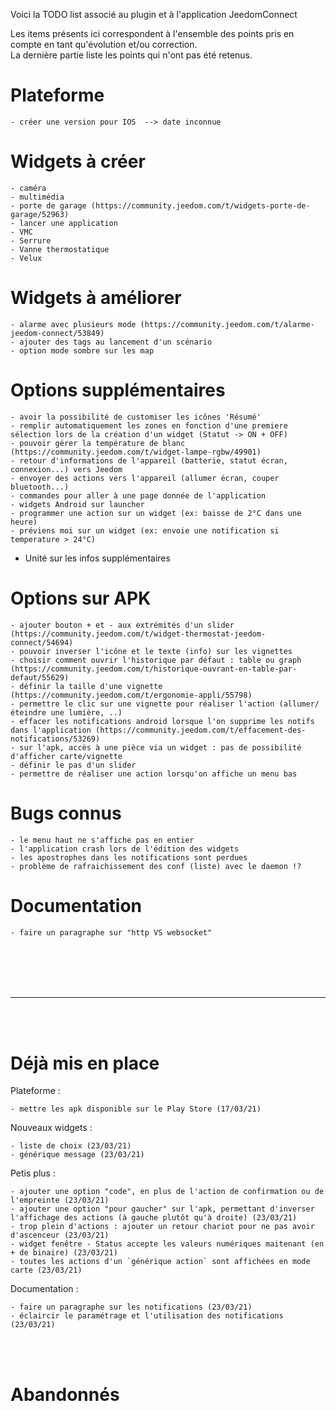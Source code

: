 Voici la TODO list associé au plugin et à l'application JeedomConnect

Les items présents ici correspondent à l'ensemble des points pris en compte en tant qu'évolution et/ou correction.  
La dernière partie liste les points qui n'ont pas été retenus.  

# Plateforme
    - créer une version pour IOS  --> date inconnue

# Widgets à créer  
	- caméra
	- multimédia
	- porte de garage (https://community.jeedom.com/t/widgets-porte-de-garage/52963)
	- lancer une application
	- VMC
	- Serrure
	- Vanne thermostatique
	- Velux


# Widgets à améliorer  
    - alarme avec plusieurs mode (https://community.jeedom.com/t/alarme-jeedom-connect/53849)
	- ajouter des tags au lancement d'un scénario
	- option mode sombre sur les map


# Options supplémentaires
	- avoir la possibilité de customiser les icônes 'Résumé'
	- remplir automatiquement les zones en fonction d'une premiere sélection lors de la création d'un widget (Statut -> ON + OFF)
	- pouvoir gérer la température de blanc (https://community.jeedom.com/t/widget-lampe-rgbw/49901)
	- retour d'informations de l'appareil (batterie, statut écran, connexion...) vers Jeedom
	- envoyer des actions vers l'appareil (allumer écran, couper bluetooth...)
	- commandes pour aller à une page donnée de l'application
	- widgets Android sur launcher
	- programmer une action sur un widget (ex: baisse de 2°C dans une heure)
	- préviens moi sur un widget (ex: envoie une notification si temperature > 24°C)
  - Unité sur les infos supplémentaires

# Options sur APK
	- ajouter bouton + et - aux extrémités d'un slider (https://community.jeedom.com/t/widget-thermostat-jeedom-connect/54694)
	- pouvoir inverser l'icône et le texte (info) sur les vignettes
	- choisir comment ouvrir l'historique par défaut : table ou graph (https://community.jeedom.com/t/historique-ouvrant-en-table-par-defaut/55629)
	- définir la taille d'une vignette (https://community.jeedom.com/t/ergonomie-appli/55798)
	- permettre le clic sur une vignette pour réaliser l'action (allumer/éteindre une lumière, ..)
	- effacer les notifications android lorsque l'on supprime les notifs dans l'application (https://community.jeedom.com/t/effacement-des-notifications/53269)
	- sur l'apk, accès à une pièce via un widget : pas de possibilité d'afficher carte/vignette
	- définir le pas d'un slider  
	- permettre de réaliser une action lorsqu'on affiche un menu bas

# Bugs connus
	- le menu haut ne s'affiche pas en entier  
	- l'application crash lors de l'édition des widgets  
	- les apostrophes dans les notifications sont perdues  
	- problème de rafraichissement des conf (liste) avec le daemon !?  


# Documentation
    - faire un paragraphe sur "http VS websocket"

<br/><br/>
---
---
<br/><br/>

# Déjà mis en place

Plateforme :  

	- mettre les apk disponible sur le Play Store (17/03/21)

Nouveaux widgets :  

	- liste de choix (23/03/21)
	- générique message (23/03/21)

Petis plus :  

	- ajouter une option "code", en plus de l'action de confirmation ou de l'empreinte (23/03/21)
	- ajouter une option "pour gaucher" sur l'apk, permettant d'inverser l'affichage des actions (à gauche plutôt qu'à droite) (23/03/21)
	- trop plein d'actions : ajouter un retour chariot pour ne pas avoir d'ascenceur (23/03/21)
	- widget fenêtre - Status accepte les valeurs numériques maitenant (en + de binaire) (23/03/21)
	- toutes les actions d'un `générique action` sont affichées en mode carte (23/03/21)

Documentation :  

	- faire un paragraphe sur les notifications (23/03/21)
	- éclaircir le paramétrage et l'utilisation des notifications (23/03/21)

<br/><br/>

# Abandonnés
